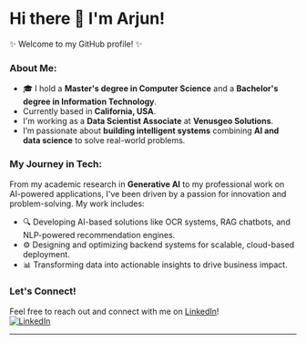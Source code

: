 # Hi there 👋 I'm Arjun!

✨ Welcome to my GitHub profile! ✨

### About Me:
- 🎓 I hold a **Master's degree in Computer Science** and a **Bachelor's degree in Information Technology**.
- Currently based in **California, USA**.
- I'm working as a **Data Scientist Associate** at **Venusgeo Solutions**.
- I’m passionate about **building intelligent systems** combining **AI and data science** to solve real-world problems.

### My Journey in Tech:
From my academic research in **Generative AI** to my professional work on AI-powered applications, I've been driven by a passion for innovation and problem-solving. My work includes:
- 🔍 Developing AI-based solutions like OCR systems, RAG chatbots, and NLP-powered recommendation engines.
- ⚙️ Designing and optimizing backend systems for scalable, cloud-based deployment.
- 📊 Transforming data into actionable insights to drive business impact.

### Let's Connect!
Feel free to reach out and connect with me on [LinkedIn](https://www.linkedin.com/in/arjun-selvam/)!  
[![LinkedIn](https://img.shields.io/badge/LinkedIn-Arjun%20Selvam-blue?style=flat&logo=linkedin)](https://www.linkedin.com/in/arjun-selvam/)

---


